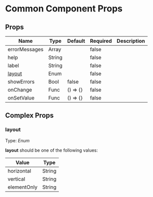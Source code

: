 # Common Component Props

## Props
| Name                              | Type   | Default  | Required | Description |
| --------------------------------- | ------ | -------- | -------- | ----------- |
| errorMessages                     | Array  |          | false    |             |
| help                              | String |          | false    |             |
| label                             | String |          | false    |             |
| [layout](#markdown-header-layout) | Enum   |          | false    |             |
| showErrors                        | Bool   | false    | false    |             |
| onChange                          | Func   | () => {} | false    |             |
| onSetValue                        | Func   | () => {} | false    |             |

## Complex Props

### layout
Type: _Enum_

**layout** should be one of the following values:

| Value       | Type   |
| ----------- | ------ |
| horizontal  | String |
| vertical    | String |
| elementOnly | String |
